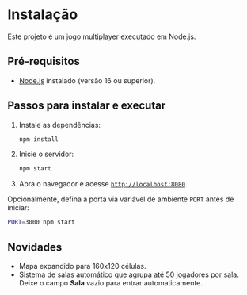 # Instalação

Este projeto é um jogo multiplayer executado em Node.js.

## Pré-requisitos
- [Node.js](https://nodejs.org/) instalado (versão 16 ou superior).

## Passos para instalar e executar
1. Instale as dependências:
   ```bash
   npm install
   ```
2. Inicie o servidor:
   ```bash
   npm start
   ```
3. Abra o navegador e acesse [`http://localhost:8080`](http://localhost:8080).

Opcionalmente, defina a porta via variável de ambiente `PORT` antes de iniciar:
```bash
PORT=3000 npm start
```

## Novidades
- Mapa expandido para 160x120 células.
- Sistema de salas automático que agrupa até 50 jogadores por sala. Deixe o campo **Sala** vazio para entrar automaticamente.
